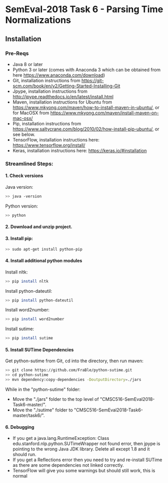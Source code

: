 # SemEval-2018 Task 6 - Parsing Time Normalizations

## Installation

### Pre-Reqs
- Java 8 or later
- Python 3 or later (comes with Anaconda 3 which can be obtained from here <https://www.anaconda.com/download>)
- Git, installation instructions from <https://git-scm.com/book/en/v2/Getting-Started-Installing-Git>
- Jpype, installation instructions from <http://jpype.readthedocs.io/en/latest/install.html>
- Maven, installation instructions for Ubuntu from <https://www.mkyong.com/maven/how-to-install-maven-in-ubuntu/>, or for MacOSX from <https://www.mkyong.com/maven/install-maven-on-mac-osx/>
- Pip, installation instructions from <https://www.saltycrane.com/blog/2010/02/how-install-pip-ubuntu/>, or see below.
- TensorFlow, installation instructions here: <https://www.tensorflow.org/install/>
- Keras, installation instructions here: <https://keras.io/#installation>

### Streamlined Steps:

#### 1. Check versions
Java version:
``` bash
>> java -version
```

Python version:
``` bash
>> python
```

#### 2. Download and unzip project.

#### 3. Install pip:
``` bash
>> sudo apt-get install python-pip
```

#### 4. Install additional python modules
Install nltk:
``` bash
>> pip install nltk
```

Install python-dateutil:
``` bash
>> pip install python-dateutil
```

Install word2number:
``` bash
>> pip install word2number
```

Install sutime:
``` bash
>> pip install sutime
```

#### 5. Install SUTime Dependencies
Get python-sutime from Git, cd into the directory, then run maven:
``` bash
>> git clone https://github.com/FraBle/python-sutime.git
>> cd python-sutime
>> mvn dependency:copy-dependencies -DoutputDirectory=./jars
```

While in the "python-sutime" folder:
* Move the "./jars" folder to the top level of "CMSC516-SemEval2018-Task6-master/".
* Move the "./sutime" folder to "CMSC516-SemEval2018-Task6-master/task6/".

#### 6. Debugging

* If you get a java.lang.RuntimeException: Class edu.stanford.nlp.python.SUTimeWrapper not found error, then jpype is
pointing to the wrong Java JDK library.  Delete all except 1.8 and it should run.
* If you get a Reflections error then you need to try and re-install SUTime as there are some dependencies not linked correctly.
* TensorFlow will give you some warnings but should still work, this is normal

